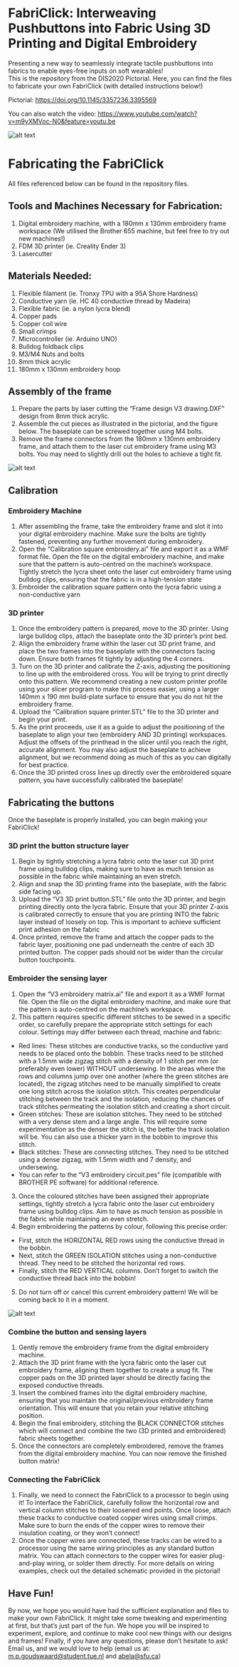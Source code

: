# FabriClick: Interweaving Pushbuttons into Fabric Using 3D Printing and Digital Embroidery
Presenting a new way to seamlessly integrate tactile pushbuttons into fabrics to enable eyes-free inputs on soft wearables!  
This is the repository from the DIS2020 Pictorial. Here, you can find the files to fabricate your own FabriClick (with detailed instructions below!)

Pictorial: https://doi.org/10.1145/3357236.3395569

You can also watch the video: https://www.youtube.com/watch?v=m9yXMVoc-N0&feature=youtu.be

![alt text](https://github.com/MaasGoudswaard/FabriClick/blob/master/FabriClick.JPG?raw=true)

# Fabricating the FabriClick
All files referenced below can be found in the repository files.

## Tools and Machines Necessary for Fabrication:
1. Digital embroidery machine, with a 180mm x 130mm embroidery frame workspace (We utilised the Brother 655 machine, but feel free to try out new machines!)
2. FDM 3D printer (ie. Creality Ender 3)
3. Lasercutter

## Materials Needed:
1. Flexible filament (ie. Tronxy TPU with a 95A Shore Hardness)
2. Conductive yarn (ie. HC 40 conductive thread by Madeira)
3. Flexible fabric (ie. a nylon lycra blend)
4. Copper pads
5. Copper coil wire
6. Small crimps
7. Microcontroller (ie. Arduino UNO)
8. Bulldog foldback clips
9. M3/M4 Nuts and bolts
10. 8mm thick acrylic
11. 180mm x 130mm embroidery hoop

## Assembly of the frame
1. Prepare the parts by laser cutting the “Frame design V3 drawing.DXF” design from 8mm thick acrylic.
2. Assemble the cut pieces as illustrated in the pictorial, and the figure below. The baseplate can be screwed together using M4 bolts.
3. Remove the frame connectors from the 180mm x 130mm embroidery frame, and attach them to the laser cut embroidery frame using M3 bolts. You may need to slightly drill out the holes to achieve a tight fit.

![alt text](https://github.com/MaasGoudswaard/FabriClick/blob/master/Frame_System.png?raw=true)

## Calibration
### Embroidery Machine
1. After assembling the frame, take the embroidery frame and slot it into your digital embroidery machine. Make sure the bolts are tightly fastened, preventing any further movement during embroidery.
2. Open the “Calibration square embroidery.ai” file and export it as a WMF format file. Open the file on the digital embroidery machine, and make sure that the pattern is auto-centred on the machine’s workspace. Tightly stretch the lycra sheet onto the laser cut embroidery frame using bulldog clips, ensuring that the fabric is in a high-tension state
3. Embroider the calibration square pattern onto the lycra fabric using a non-conductive yarn

### 3D printer
1. Once the embroidery pattern is prepared, move to the 3D printer. Using large bulldog clips, attach the baseplate onto the 3D printer’s print bed.
2. Align the embroidery frame within the laser cut 3D print frame, and place the two frames into the baseplate with the connectors facing down. Ensure both frames fit tightly by adjusting the 4 corners.
3. Turn on the 3D printer and calibrate the Z-axis, adjusting the positioning to line up with the embroidered cross. You will be trying to print directly onto this pattern. We recommend creating a new custom printer profile using your slicer program to make this process easier, using a larger 140mm x 190 mm build-plate surface to ensure that you do not hit the embroidery frame.
4. Upload the “Calibration square printer.STL” file to the 3D printer and begin your print.
5. As the print proceeds, use it as a guide to adjust the positioning of the baseplate to align your two (embroidery AND 3D printing) workspaces. Adjust the offsets of the printhead in the slicer until you reach the right, accurate alignment. You may also adjust the baseplate to achieve alignment, but we recommend doing as much of this as you can digitally for best practice.
6. Once the 3D printed cross lines up directly over the embroidered square pattern, you have successfully calibrated the baseplate!

## Fabricating the buttons
Once the baseplate is properly installed, you can begin making your FabriClick!
### 3D print the button structure layer
1. Begin by tightly stretching a lycra fabric onto the laser cut 3D print frame using bulldog clips, making sure to have as much tension as possible in the fabric while maintaining an even stretch.
2. Align and snap the 3D printing frame into the baseplate, with the fabric side facing up.
3. Upload the “V3 3D print button.STL” file onto the 3D printer, and begin printing directly onto the lycra fabric. Ensure that your 3D printer Z-axis is calibrated correctly to ensure that you are printing INTO the fabric layer instead of loosely on top. This is important to achieve sufficient print adhesion on the fabric
4. Once printed, remove the frame and attach the copper pads to the fabric layer, positioning one pad underneath the centre of each 3D printed button. The copper pads should not be wider than the circular button touchpoints.

### Embroider the sensing layer
1. Open the “V3 embroidery matrix.ai” file and export it as a WMF format file. Open the file on the digital embroidery machine, and make sure that the pattern is auto-centred on the machine’s workspace.
2. This pattern requires specific different stitches to be sewed in a specific order, so carefully prepare the appropriate stitch settings for each colour. Settings may differ between each thread, machine and fabric:
  - Red lines: These stitches are conductive tracks, so the conductive yard needs to be placed onto the bobbin. These tracks need to be stitched with a 1.5mm wide zigzag stitch with a density of 1 stitch per mm (or preferably even lower) WITHOUT undersewing. In the areas where the rows and columns jump over one another (where the green stitches are located), the zigzag stitches need to be manually simplified to create one long stitch across the isolation stitch. This creates perpendicular stitching between the track and the isolation, reducing the chances of track stitches permeating the isolation stitch and creating a short circuit.
  - Green stitches: These are isolation stitches. They need to be stitched with a very dense stem and a large angle. This will require some experimentation as the denser the stitch is, the better the track isolation will be. You can also use a thicker yarn in the bobbin to improve this stitch.
  - Black stitches: These are connecting stitches.  They need to be stitched using a dense zigzag, with 1.5mm width and 7 density, and undersewing.
  - You can refer to the “V3 embroidery circuit.pes” file (compatible with BROTHER PE software) for additional reference.
3. Once the coloured stitches have been assigned their appropriate settings, tightly stretch a lycra fabric onto the laser cut embroidery frame using bulldog clips. Aim to have as much tension as possible in the fabric while maintaining an even stretch.
4. Begin embroidering the patterns by colour, following this precise order:
  - First, stitch the HORIZONTAL RED rows using the conductive thread in the bobbin.
  - Next, stitch the GREEN ISOLATION stitches using a non-conductive thread. They need to be stitched the horizontal red rows.
  - Finally, stitch the RED VERTICAL columns. Don’t forget to switch the conductive thread back into the bobbin!
5. Do not turn off or cancel this current embroidery pattern! We will be coming back to it in a moment.

![alt text](https://github.com/MaasGoudswaard/FabriClick/blob/master/Matrix_Circuitry.png?raw=true)

### Combine the button and sensing layers
1. Gently remove the embroidery frame from the digital embroidery machine.
2. Attach the 3D print frame with the lycra fabric onto the laser cut embroidery frame, aligning them together to create a snug fit. The copper pads on the 3D printed layer should be directly facing the exposed conductive threads.
3. Insert the combined frames into the digital embroidery machine, ensuring that you maintain the original/previous embroidery frame orientation. This will ensure that you retain your relative stitching position.
4. Begin the final embroidery, stitching the BLACK CONNECTOR stitches which will connect and combine the two (3D printed and embroidered) fabric sheets together.
5. Once the connectors are completely embroidered, remove the frames from the digital embroidery machine. You can now remove the finished button matrix!

### Connecting the FabriClick
1. Finally, we need to connect the FabriClick to a processor to begin using it! To interface the FabriClick, carefully follow the horizontal row and vertical column stitches to their loosened end points. Once loose, attach these tracks to conductive coated copper wires using small crimps. Make sure to burn the ends of the copper wires to remove their insulation coating, or they won’t connect!
2. Once the copper wires are connected, these tracks can be wired to a processor using the same wiring principles as any standard button matrix. You can attach connectors to the copper wires for easier plug-and-play wiring, or solder them directly. For more details on wiring examples, check out the detailed schematic provided in the pictorial!


## Have Fun!
By now, we hope you would have had the sufficient explanation and files to make your own FabriClick. It might take some tweaking and experimenting at first, but that’s just part of the fun. We hope you will be inspired to experiment, explore, and continue to make cool new things with our designs and frames! Finally, if you have any questions, please don’t hesitate to ask! Email us, and we would love to help (email us at: m.p.goudswaard@student.tue.nl and abela@sfu.ca)


